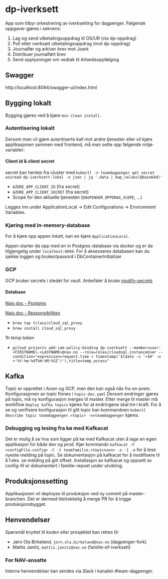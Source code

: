 # dp-iverksett
App som tilbyr orkestrering av iverksetting for dagpenger. Følgende oppgaver gjøres i sekvens: 
1. Lag og send utbetalingsoppdrag til OS/UR (via dp-oppdrag)
2. Poll etter iverksatt utbetalingsoppdrag (mot dp-oppdrag)
3. Journalfør og arkiver brev mot Joark
4. Distribuer journalført brev
5. Send opplysninger om vedtak til Arbeidsoppfølging

## Swagger
http://localhost:8094/swagger-ui/index.html

## Bygging lokalt
Bygging gjøres ved å kjøre `mvn clean install`.

### Autentisering lokalt
Dersom man vil gjøre autentiserte kall mot andre tjenester eller vil kjøre applikasjonen sammen med frontend, må man sette opp følgende miljø-variabler:

#### Client id & client secret
secret kan hentes fra cluster med
`kubectl -n teamdagpenger get secret azuread-dp-iverksett-lokal -o json | jq '.data | map_values(@base64d)'`

* `AZURE_APP_CLIENT_ID` (fra secret)
* `AZURE_APP_CLIENT_SECRET` (fra secret)
* Scope for den aktuelle tjenesten (`DAGPENGER_OPPDRAG_SCOPE`, ...)

Legges inn under ApplicationLocal -> Edit Configurations -> Environment Variables.

### Kjøring med in-memory-database
For å kjøre opp appen lokalt, kan en kjøre `ApplicationLocal`.

Appen starter da opp med en in Postgres-database via docker og er da tilgjengelig under `localhost:8094`.
For å aksesseres databasen kan du sjekke loggen og bruker/passord i DbContainerInitializer

### GCP
GCP bruker secrets i stedet for vault.
Anbefaler å bruke [modify-secrets](https://github.com/rajatjindal/kubectl-modify-secret)

#### Database
[Nais doc - Postgres](https://doc.nais.io/persistence/postgres/)

[Nais doc - Responsibilities](https://doc.nais.io/persistence/responsibilities/)
* `brew tap tclass/cloud_sql_proxy`
* `brew install cloud_sql_proxy`

1h temp token
* `gcloud projects add-iam-policy-binding dp-iverksett --member=user:<FIRSTNAME>.<LASTNAME>@nav.no --role=roles/cloudsql.instanceUser --condition="expression=request.time < timestamp('$(date -v '+1H' -u +'%Y-%m-%dT%H:%M:%SZ')'),title=temp_access"`

## Kafka
Topic er opprettet i Aiven og GCP, men den kan også nås fra on-prem. Konfigurasjonen av topic finnes i `topic-dev.yaml` Dersom endringer gjøres på topic, må ny konfigurasjon merges til master.
Etter merge til master må workflow `Deploy kafka topics` kjøres for at endringene skal tre i kraft. 
For å se og verifisere konfigurasjon til gitt topic kan kommandoen `kubectl describe topic teamdagpenger.<topic> -n=teamdagpenger` kjøres.

### Debugging og lesing fra kø med Kafkacat
Det er mulig å se hva som ligger på kø med Kafkacat uten å lage en egen applikasjon for både dev og prod.
Kjør kommando `kafkacat -F <configFile.config> -C -t teamfamilie.<topicnavn> -o -1 -e` for å lese nyeste melding på topic. 
Se dokumentasjon på kafkacat for å modifisere til å f.eks. se melding på gitt offset.
Installasjon av kafkacat og oppsett av config-fil er dokumentert i familie-repoet under utvikling. 

## Produksjonssetting
Applikasjonen vil deployes til produksjon ved ny commit på master-branchen. Det er dermed tilstrekkelig å merge PR for å trigge produksjonsbygget.

## Henvendelser

Spørsmål knyttet til koden eller prosjektet kan rettes til:

* Jørn Ola Birkeland, `jorn.ola.birkeland@nav.no` (dagpenger-fork)
* Mattis Janitz, `mattis.janitz@nav.no` (familie-ef-iverksett)

### For NAV-ansatte

Interne henvendelser kan sendes via Slack i kanalen #team-dagpenger.
